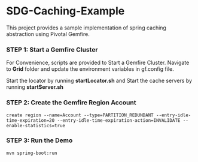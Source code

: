 # SDG-Caching-Example
This project provides a sample implementation of spring caching abstraction using Pivotal Gemfire.

### STEP 1: Start a Gemfire Cluster

For Convenience, scripts are provided to Start a Gemfire Cluster. Navigate to **Grid** folder and update the environment variables in gf.config file.

Start the locator by running **startLocator.sh** and Start the cache servers by running **startServer.sh**

### STEP 2: Create the Gemfire Region Account

```
create region --name=Account --type=PARTITION_REDUNDANT --entry-idle-time-expiration=20 --entry-idle-time-expiration-action=INVALIDATE --enable-statistics=true
```

### STEP 3: Run the Demo

```
mvn spring-boot:run
```
